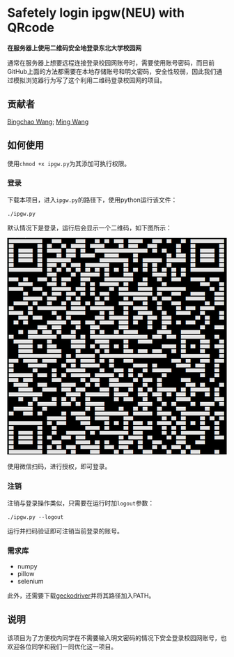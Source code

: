 # Safetely login ipgw(NEU) with QRcode

**在服务器上使用二维码安全地登录东北大学校园网**

通常在服务器上想要远程连接登录校园网账号时，需要使用账号密码，而目前GitHub上面的方法都需要在本地存储账号和明文密码，安全性较弱，因此我们通过模拟浏览器行为写了这个利用二维码登录校园网的项目。

## 贡献者

[Bingchao Wang](https://github.com/ETWBC); [Ming Wang](https://github.com/wangming1785)

## 如何使用
使用`chmod +x ipgw.py`为其添加可执行权限。

### 登录

下载本项目，进入`ipgw.py`的路径下，使用python运行该文件：

```shell
./ipgw.py
```

默认情况下是登录，运行后会显示一个二维码，如下图所示：

![image-20211129125929546](https://github.com/ETWBC/ipgw/blob/main/QRcode-sample.png)

使用微信扫码，进行授权，即可登录。

### 注销

注销与登录操作类似，只需要在运行时加`logout`参数：

```shell
./ipgw.py --logout
```

运行并扫码验证即可注销当前登录的账号。

### 需求库

- numpy
- pillow
- selenium

此外，还需要下载[geckodriver](https://github.com/mozilla/geckodriver/releases)并将其路径加入PATH。

## 说明

该项目为了方便校内同学在不需要输入明文密码的情况下安全登录校园网账号，也欢迎各位同学和我们一同优化这一项目。

